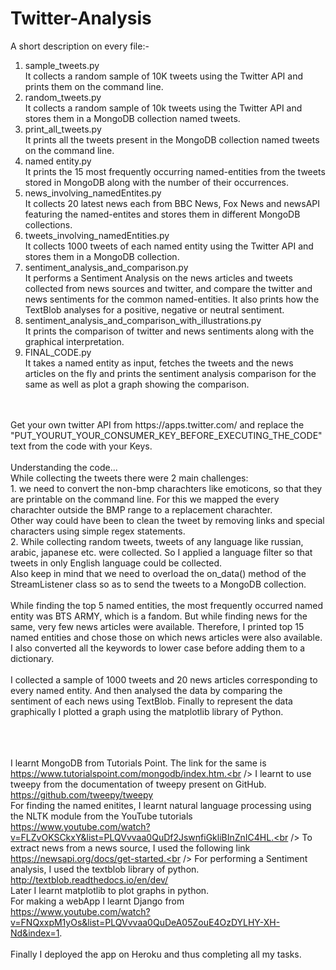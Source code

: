 # Twitter-Analysis

A short description on every file:-

1. sample_tweets.py<br />
   It collects a random sample of 10K tweets using the Twitter API and prints them on the command line.
2. random_tweets.py<br />
   It collects a random sample of 10k tweets using the Twitter API and stores them in a MongoDB collection named tweets.
3. print_all_tweets.py<br />
   It prints all the tweets present in the MongoDB collection named tweets on the command line.
4. named entity.py<br />
   It prints the 15 most frequently occurring named-entities from the tweets stored in MongoDB along with the number of their occurrences.
5. news_involving_namedEntites.py<br />
   It collects 20 latest news each from BBC News, Fox News and newsAPI featuring the named-entites and stores them in different MongoDB
   collections.
6. tweets_involving_namedEntities.py<br />
   It collects 1000 tweets of each named entity using the Twitter API and stores them in a MongoDB collection.
7. sentiment_analysis_and_comparison.py<br />
   It performs a Sentiment Analysis on the news articles and tweets collected from news sources and twitter, and compare the twitter and
   news sentiments for the common named-entities. It also prints how the TextBlob analyses for a positive, negative or neutral sentiment.
8. sentiment_analysis_and_comparison_with_illustrations.py<br />
   It prints the comparison of twitter and news sentiments along with the graphical interpretation.
9. FINAL_CODE.py <br />
   It takes a named entity as input, fetches the tweets and the news articles on the fly and prints the sentiment analysis comparison for the same as well as plot a graph showing the comparison.
   
<br />
<br />
Get your own twitter API from https://apps.twitter.com/ and replace the "PUT_YOURUT_YOUR_CONSUMER_KEY_BEFORE_EXECUTING_THE_CODE" text from the code with your Keys.
<br />
<br />
Understanding the code...
<br />
While collecting the tweets there were 2 main challenges:<br />
1. we need to convert the non-bmp charachters like emoticons, so that they are printable on the command line. For this we mapped the every    charachter outside the BMP range to a replacement charachter.
   <br />
   Other way could have been to clean the tweet by removing links and special characters using simple regex statements.<br />
2. While collecting random tweets, tweets of any language like russian, arabic, japanese etc. were collected. So I applied a language        filter so that tweets in only English language could be collected.
<br />
Also keep in mind that we need to overload the on_data() method of the StreamListener class so as to send the tweets to a MongoDB collection.
<br />
<br />
While finding the top 5 named entities, the most frequently occurred named entity was BTS ARMY, which is a fandom. But while finding news for the same, very few news articles were available. Therefore, I printed top 15 named entities and chose those on which news articles were also available. I also converted all the keywords to lower case before adding them to a dictionary.
<br />
<br />
I collected a sample of 1000 tweets and 20 news articles corresponding to every named entity. And then analysed the data by comparing the sentiment of each news using TextBlob. Finally to represent the data graphically I plotted a graph using the matplotlib library of Python.


<br /><br /><br />
I learnt MongoDB from Tutorials Point. The link for the same is https://www.tutorialspoint.com/mongodb/index.htm.<br />
I learnt to use tweepy from the documentation of tweepy present on GitHub. https://github.com/tweepy/tweepy <br />
For finding the named enitites, I learnt natural language processing using the NLTK module from the YouTube tutorials https://www.youtube.com/watch?v=FLZvOKSCkxY&list=PLQVvvaa0QuDf2JswnfiGkliBInZnIC4HL.<br />
To extract news from a news source, I used the following link https://newsapi.org/docs/get-started.<br />
For performing a Sentiment analysis, I used the textblob library of python. http://textblob.readthedocs.io/en/dev/ <br />
Later I learnt matplotlib to plot graphs in python.<br />
For making a webApp I learnt Django from https://www.youtube.com/watch?v=FNQxxpM1yOs&list=PLQVvvaa0QuDeA05ZouE4OzDYLHY-XH-Nd&index=1.
<br />
<br />
Finally I deployed the app on Heroku and thus completing all my tasks.
